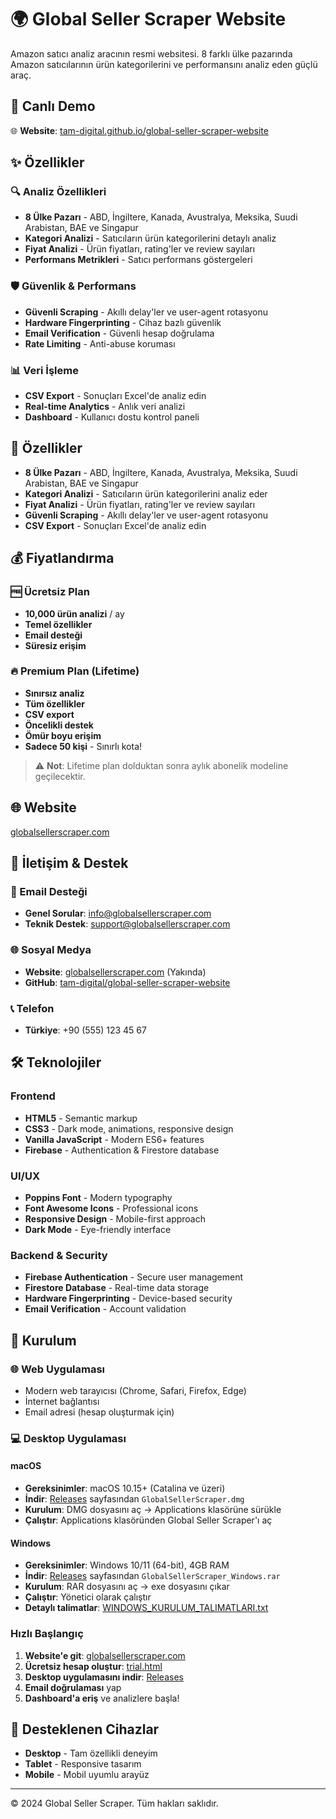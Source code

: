 # 🌍 Global Seller Scraper Website

Amazon satıcı analiz aracının resmi websitesi. 8 farklı ülke pazarında Amazon satıcılarının ürün kategorilerini ve performansını analiz eden güçlü araç.

## 🚀 Canlı Demo

🌐 **Website**: [tam-digital.github.io/global-seller-scraper-website](https://tam-digital.github.io/global-seller-scraper-website)

## ✨ Özellikler

### 🔍 **Analiz Özellikleri**
- **8 Ülke Pazarı** - ABD, İngiltere, Kanada, Avustralya, Meksika, Suudi Arabistan, BAE ve Singapur
- **Kategori Analizi** - Satıcıların ürün kategorilerini detaylı analiz
- **Fiyat Analizi** - Ürün fiyatları, rating'ler ve review sayıları
- **Performans Metrikleri** - Satıcı performans göstergeleri

### 🛡️ **Güvenlik & Performans**
- **Güvenli Scraping** - Akıllı delay'ler ve user-agent rotasyonu
- **Hardware Fingerprinting** - Cihaz bazlı güvenlik
- **Email Verification** - Güvenli hesap doğrulama
- **Rate Limiting** - Anti-abuse koruması

### 📊 **Veri İşleme**
- **CSV Export** - Sonuçları Excel'de analiz edin
- **Real-time Analytics** - Anlık veri analizi
- **Dashboard** - Kullanıcı dostu kontrol paneli

## 🚀 Özellikler

- **8 Ülke Pazarı** - ABD, İngiltere, Kanada, Avustralya, Meksika, Suudi Arabistan, BAE ve Singapur
- **Kategori Analizi** - Satıcıların ürün kategorilerini analiz eder
- **Fiyat Analizi** - Ürün fiyatları, rating'ler ve review sayıları
- **Güvenli Scraping** - Akıllı delay'ler ve user-agent rotasyonu
- **CSV Export** - Sonuçları Excel'de analiz edin

## 💰 Fiyatlandırma

### 🆓 **Ücretsiz Plan**
- **10,000 ürün analizi** / ay
- **Temel özellikler**
- **Email desteği**
- **Süresiz erişim**

### 🔥 **Premium Plan** (Lifetime)
- **Sınırsız analiz**
- **Tüm özellikler**
- **CSV export**
- **Öncelikli destek**
- **Ömür boyu erişim**
- **Sadece 50 kişi** - Sınırlı kota!

> ⚠️ **Not**: Lifetime plan dolduktan sonra aylık abonelik modeline geçilecektir.

## 🌐 Website

[globalsellerscraper.com](https://globalsellerscraper.com)

## 📧 İletişim & Destek

### **📧 Email Desteği**
- **Genel Sorular**: info@globalsellerscraper.com
- **Teknik Destek**: support@globalsellerscraper.com

### **🌐 Sosyal Medya**
- **Website**: [globalsellerscraper.com](https://globalsellerscraper.com) (Yakında)
- **GitHub**: [tam-digital/global-seller-scraper-website](https://github.com/tam-digital/global-seller-scraper-website)

### **📞 Telefon**
- **Türkiye**: +90 (555) 123 45 67

## 🛠️ Teknolojiler

### **Frontend**
- **HTML5** - Semantic markup
- **CSS3** - Dark mode, animations, responsive design
- **Vanilla JavaScript** - Modern ES6+ features
- **Firebase** - Authentication & Firestore database

### **UI/UX**
- **Poppins Font** - Modern typography
- **Font Awesome Icons** - Professional icons
- **Responsive Design** - Mobile-first approach
- **Dark Mode** - Eye-friendly interface

### **Backend & Security**
- **Firebase Authentication** - Secure user management
- **Firestore Database** - Real-time data storage
- **Hardware Fingerprinting** - Device-based security
- **Email Verification** - Account validation

## 🚀 Kurulum

### **🌐 Web Uygulaması**
- Modern web tarayıcısı (Chrome, Safari, Firefox, Edge)
- İnternet bağlantısı
- Email adresi (hesap oluşturmak için)

### **💻 Desktop Uygulaması**

#### **macOS**
- **Gereksinimler**: macOS 10.15+ (Catalina ve üzeri)
- **İndir**: [Releases](https://github.com/tam-digital/global-seller-scraper-website/releases) sayfasından `GlobalSellerScraper.dmg`
- **Kurulum**: DMG dosyasını aç → Applications klasörüne sürükle
- **Çalıştır**: Applications klasöründen Global Seller Scraper'ı aç

#### **Windows**
- **Gereksinimler**: Windows 10/11 (64-bit), 4GB RAM
- **İndir**: [Releases](https://github.com/tam-digital/global-seller-scraper-website/releases) sayfasından `GlobalSellerScraper_Windows.rar`
- **Kurulum**: RAR dosyasını aç → exe dosyasını çıkar
- **Çalıştır**: Yönetici olarak çalıştır
- **Detaylı talimatlar**: [WINDOWS_KURULUM_TALIMATLARI.txt](WINDOWS_KURULUM_TALIMATLARI.txt)

### **Hızlı Başlangıç**
1. **Website'e git**: [globalsellerscraper.com](https://globalsellerscraper.com)
2. **Ücretsiz hesap oluştur**: [trial.html](https://globalsellerscraper.com/trial.html)
3. **Desktop uygulamasını indir**: [Releases](https://github.com/tam-digital/global-seller-scraper-website/releases)
3. **Email doğrulaması** yap
4. **Dashboard'a eriş** ve analizlere başla!

## 📱 Desteklenen Cihazlar

- **Desktop** - Tam özellikli deneyim
- **Tablet** - Responsive tasarım
- **Mobile** - Mobil uyumlu arayüz

---

© 2024 Global Seller Scraper. Tüm hakları saklıdır. 